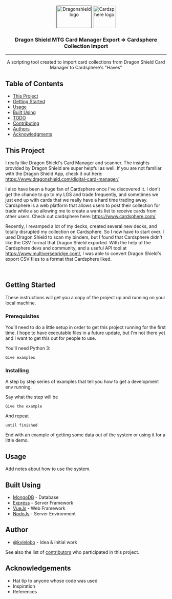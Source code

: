 <p align="center">
  <a href="" rel="noopener">
 <img width=110px height=70px src="https://www.dragonshield.com/storage/2021/04/DS-Logo.png" alt="Dragonshield logo"></a>
 <img width=70px height=70px src="https://www.cardsphere.com/static/img/logo-color-small.svg" alt="Cardsphere logo"></a>
</p>

<h3 align="center">Dragon Shield MTG Card Manager Export => Cardsphere Collection Import</h3>

<div align="center">

</div>

---

<p align="center"> A scripting tool created to import card collections from Dragon Shield Card Manager to Cardsphere's "Haves"
    <br> 
</p>

## Table of Contents

- [This Project](#about)
- [Getting Started](#getting_started)
- [Usage](#usage)
- [Built Using](#built_using)
- [TODO](../TODO.md)
- [Contributing](../CONTRIBUTING.md)
- [Authors](#authors)
- [Acknowledgments](#acknowledgement)

## This Project <a name = "about"></a>

I really like Dragon Shield's Card Manager and scanner. The insights provided by Dragon Shield are super helpful as well. If you are not familiar with the Dragon Shield App, check it out here: https://www.dragonshield.com/digital-card-manager/

I also have been a huge fan of Cardsphere once I've discovered it. I don't get the chance to go to my LGS and trade frequently, and sometimes we just end up with cards that we really have a hard time trading away. Cardsphere is a web platform that allows users to post their collection for trade while also allowing me to create a wants list to receive cards from other users. Check out cardsphere here: https://www.cardsphere.com/

Recently, I revamped a lot of my decks, created several new decks, and totally disrupted my collection on Cardsphere. So I now have to start over. I used Dragon Shield to scan my binders, but I found that Cardsphere didn't like the CSV format that Dragon Shield exported. With the help of the Cardsphere devs and community, and a useful API tool at https://www.multiversebridge.com/, I was able to convert Dragon Shield's export CSV files to a format that Cardsphere liked. 

<br>

## Getting Started <a name = "getting_started"></a>

These instructions will get you a copy of the project up and running on your local machine.

### Prerequisites

You'll need to do a little setup in order to get this project running for the first time. I hope to have executable files in a future update, but I'm not there yet and I want to get this out for people to use.

You'll need Python 3: 

```
Give examples
```

### Installing

A step by step series of examples that tell you how to get a development env running.

Say what the step will be

```
Give the example
```

And repeat

```
until finished
```

End with an example of getting some data out of the system or using it for a little demo.


## Usage <a name="usage"></a>

Add notes about how to use the system.

## Built Using <a name = "built_using"></a>

- [MongoDB](https://www.mongodb.com/) - Database
- [Express](https://expressjs.com/) - Server Framework
- [VueJs](https://vuejs.org/) - Web Framework
- [NodeJs](https://nodejs.org/en/) - Server Environment

##  Author <a name = "authors"></a>

- [@kylelobo](https://github.com/kylelobo) - Idea & Initial work

See also the list of [contributors](https://github.com/kylelobo/The-Documentation-Compendium/contributors) who participated in this project.

## Acknowledgements <a name = "acknowledgement"></a>

- Hat tip to anyone whose code was used
- Inspiration
- References
